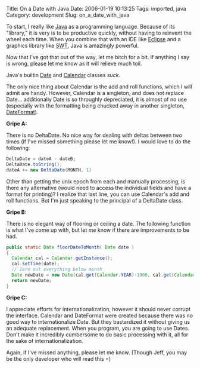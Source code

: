 Title: On a Date with Java
Date: 2006-01-19 10:13:25
Tags: imported, java
Category: development
Slug: on_a_date_with_java

To start, I really like <a title="Cup of Jo" href="http://www.java.com/en/">Java</a> as a programming language.  Because of its "library," it is very is to be productive quickly, without having to reinvent the wheel each time.  When you combine that with an IDE like <a title="A godsend..." href="http://www.eclipse.org/">Eclipse</a> and a graphics library like <a title="The only Java glib" href="http://www.eclipse.org/swt/">SWT</a>, Java is amazingly powerful.

Now that I've got that out of the way, let me bitch for a bit.  If anything I say is wrong, please let me know as it will relieve much toil.

Java's builtin <a title="java.util.Date" href="http://java.sun.com/j2se/1.4.2/docs/api/java/util/Date.html">Date</a> and <a title="java.util.Calendar" href="http://java.sun.com/j2se/1.4.2/docs/api/java/util/Calendar.html">Calendar</a> classes <em>suck</em>.

The only nice thing about Calendar is the add and roll functions, which I will admit are handy.  However, Calendar is a singleton, and does not replace Date... additionally Date is so throughly depreciated, it is almost of no use (especially with the formatting being chucked away in another singleton, <a title="java.text.DateFormat" href="http://java.sun.com/j2se/1.4.2/docs/api/java/text/DateFormat.html">DateFormat</a>).

<strong>Gripe A:</strong>

There is no DeltaDate.  No nice way for dealing with deltas between two times (if I've missed something please let me know!).  I would love to do the following:

```java
DeltaDate = dateA - dateB;
DeltaDate.toString();
dateA += new DeltaDate(MONTH, 1)
```

Other than getting the unix epoch from each and manually processing, is there any alternative (would need to access the individual fields and have a format for printing)?  I realize that last line, you can use Calendar's add and roll functions.  But I'm just speaking to the principal of a DeltaDate class.

<strong>Gripe B:</strong>

There is no elegant way of flooring or ceiling a date.  The following function is what I've come up with, but let me know if there are improvements to be had.

```java
public static Date floorDateToMonth( Date date )
{
  Calendar cal = Calendar.getInstance();
  cal.setTime(date);
  // Zero out everything below month
  Date newDate = new Date(cal.get(Calendar.YEAR)-1900, cal.get(Calendar.MONTH)-1, 1, 0, 0, 0);
  return newDate;
}
```

<strong>Gripe C:</strong>

I appreciate efforts for internationalization, however it should never corrupt the interface.  Calendar and DateFormat were created because there was no good way to internationalize Date.  But they bastardized it without giving us an adequate replacement.  When you program, you are going to use Dates.  Don't make it incredibly cumbersome to do basic processing with it, all for the sake of internationalization.

Again, if I've missed anything, please let me know.  (Though Jeff, you may be the only developer who will read this =)
